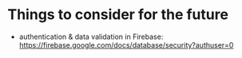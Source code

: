 # Things to consider for the future

- authentication & data validation in Firebase: https://firebase.google.com/docs/database/security?authuser=0
